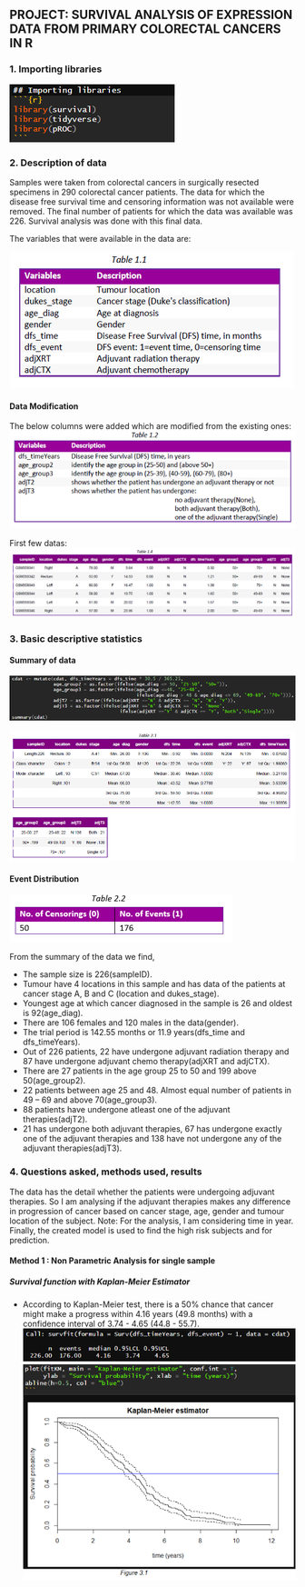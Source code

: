 
## PROJECT: SURVIVAL ANALYSIS OF EXPRESSION DATA FROM PRIMARY COLORECTAL CANCERS IN R

### 1. Importing libraries
![1a.png](https://github.com/Jasmy118/MyProjects/blob/master/Project%203/Images%26Files/1a.png)

### 2. Description of data

Samples were taken from colorectal cancers in surgically resected specimens in 290 colorectal cancer patients. The data for which the disease free survival time and censoring information was not available were removed. The final number of patients for which the data was available was 226. Survival analysis was done with this final data.

The variables that were available in the data are:

![2.png](https://github.com/Jasmy118/MyProjects/blob/master/Project%203/Images%26Files/2.png)

#### Data Modification
The below columns were added which are modified from the existing ones:
![3.png](https://github.com/Jasmy118/MyProjects/blob/master/Project%203/Images%26Files/3.png)

First few datas:
![4.png](https://github.com/Jasmy118/MyProjects/blob/master/Project%203/Images%26Files/4.png)

### 3.	Basic descriptive statistics

#### Summary of data
![5.png](https://github.com/Jasmy118/MyProjects/blob/master/Project%203/Images%26Files/5.png)

![6.png](https://github.com/Jasmy118/MyProjects/blob/master/Project%203/Images%26Files/6.png)

#### Event Distribution
![7.png](https://github.com/Jasmy118/MyProjects/blob/master/Project%203/Images%26Files/7.png)

From the summary of the data we find,
- The sample size is 226(sampleID).
- Tumour have 4 locations in this sample and has data of the patients at cancer stage A, B and C (location and dukes_stage).
- Youngest age at which cancer diagnosed in the sample is 26 and oldest is 92(age_diag).
- There are 106 females and 120 males in the data(gender).
- The trial period is 142.55 months or 11.9 years(dfs_time and dfs_timeYears).
- Out of 226 patients, 22 have undergone adjuvant radiation therapy and 87 have undergone adjuvant chemo therapy(adjXRT and adjCTX).
- There are 27 patients in the age group 25 to 50 and 199 above 50(age_group2).
- 22 patients between age 25 and 48. Almost equal number of patients in 49 – 69 and above 70(age_group3).
- 88 patients have undergone atleast one of the adjuvant therapies(adjT2).
- 21 has undergone both adjuvant therapies, 67 has undergone exactly one of the adjuvant therapies and 138 have not undergone any of the adjuvant therapies(adjT3).

### 4. Questions asked, methods used, results
The data has the detail whether the patients were undergoing adjuvant therapies. So I am analysing if the adjuvant therapies makes any difference in progression of cancer based on cancer stage, age, gender and tumour location of the subject.
Note: For the analysis, I am considering time in year.
Finally, the created model is used to find the high risk subjects and for prediction. 

#### Method 1 : Non Parametric Analysis for single sample

##### Survival function with Kaplan-Meier Estimator
-	According to Kaplan-Meier test, there is a 50% chance that cancer might make a progress within 4.16 years (49.8 months) with a confidence interval of 3.74 - 4.65 (44.8 - 55.7).
![8.png](https://github.com/Jasmy118/MyProjects/blob/master/Project%203/Images%26Files/8.png)


